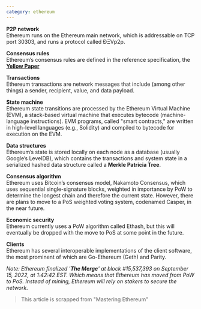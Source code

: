 ```yaml
---
category: ethereum
---
```


**P2P network**   
Ethereum runs on the Ethereum main network, which is addressable on TCP port 30303, and runs a protocol called ÐΞVp2p.

**Consensus rules**   
Ethereum’s consensus rules are defined in the reference specification, the **[Yellow Paper][yellow paper link]**

[yellow paper link]: https://ethereum.github.io/yellowpaper/paper.pdf

**Transactions**  
Ethereum transactions are network messages that include (among other things) a sender, recipient, value, and data payload.

**State machine**  
Ethereum state transitions are processed by the Ethereum Virtual Machine (EVM), a stack-based virtual machine that executes bytecode (machine-language instructions). EVM programs, called "smart contracts," are written in high-level languages (e.g., Solidity) and compiled to bytecode for execution on the EVM.

**Data structures**  
Ethereum’s state is stored locally on each node as a database (usually Google’s LevelDB), which contains the transactions and system state in a serialized hashed data structure called a **Merkle Patricia Tree**.

**Consensus algorithm**  
Ethereum uses Bitcoin’s consensus model, Nakamoto Consensus, which uses sequential single-signature blocks, weighted in importance by PoW to determine the longest chain and therefore the current state. However, there are plans to move to a PoS weighted voting system, codenamed Casper, in the near future.

**Economic security**  
Ethereum currently uses a PoW algorithm called Ethash, but this will eventually be dropped with the move to PoS at some point in the future.

**Clients**  
Ethereum has several interoperable implementations of the client software, the most prominent of which are Go-Ethereum (Geth) and Parity.

_Note: Ethereum finalized '**The Merge**' at block #15,537,393 on September 15, 2022, at 1:42:42 EST. Which means that Ethereum has moved from PoW to PoS. Instead of mining, Ethereum will rely on stakers to secure the network._

> This article is scrapped from "Mastering Ethereum"